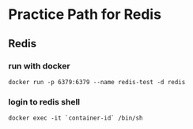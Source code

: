 # Practice Path for Redis

## Redis

### run with docker 

```shell script
docker run -p 6379:6379 --name redis-test -d redis
```

### login to redis shell

```shell script
docker exec -it `container-id` /bin/sh
```

